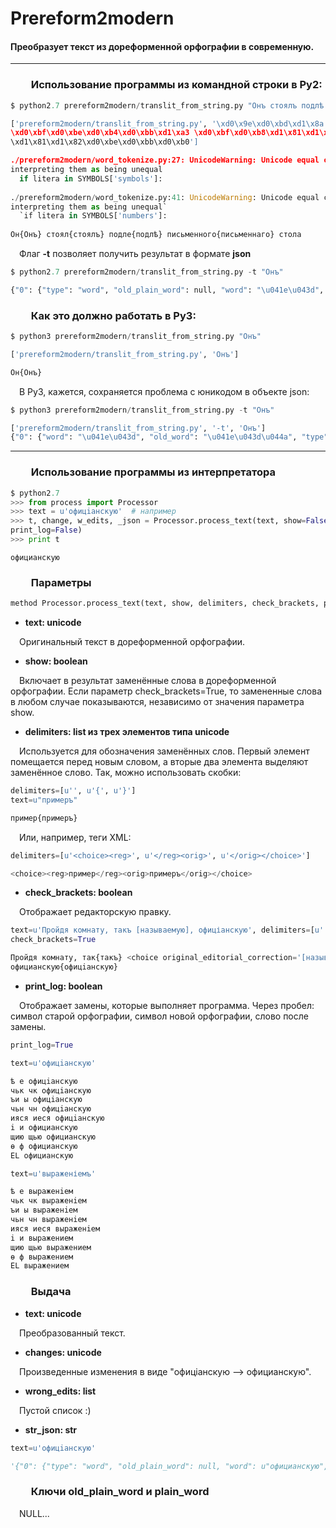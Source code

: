 # Prereform2modern
#### Преобразует текст из дореформенной орфографии в современную.  
---
### &emsp;&emsp;Использование программы из командной строки в Py2:

```python
$ python2.7 prereform2modern/translit_from_string.py "Онъ стоялъ подлѣ письменнаго стола"
```

```python
['prereform2modern/translit_from_string.py', '\xd0\x9e\xd0\xbd\xd1\x8a \xd1\x81\xd1\x82\xd0\xbe\xd1\x8f\xd0\xbb\xd1\x8a 
\xd0\xbf\xd0\xbe\xd0\xb4\xd0\xbb\xd1\xa3 \xd0\xbf\xd0\xb8\xd1\x81\xd1\x8c\xd0\xbc\xd0\xb5\xd0\xbd\xd0\xbd\xd0\xb0\xd0\xb3\xd0\xbe 
\xd1\x81\xd1\x82\xd0\xbe\xd0\xbb\xd0\xb0']

./prereform2modern/word_tokenize.py:27: UnicodeWarning: Unicode equal comparison failed to convert both arguments to Unicode - 
interpreting them as being unequal
  if litera in SYMBOLS['symbols']:
  
./prereform2modern/word_tokenize.py:41: UnicodeWarning: Unicode equal comparison failed to convert both arguments to Unicode - 
interpreting them as being unequal`
  `if litera in SYMBOLS['numbers']:
  
Он{Онъ} стоял{стоялъ} подле{подлѣ} письменного{письменнаго} стола
```

&emsp;Флаг __-t__ позволяет получить результат в формате __json__
```python
$ python2.7 prereform2modern/translit_from_string.py -t "Онъ"
```

```python
{"0": {"type": "word", "old_plain_word": null, "word": "\u041e\u043d", "old_word": "\u041e\u043d\u044a", "plain_word": null}}
```

### &emsp;&emsp;Как это должно работать в Py3:
```python
$ python3 prereform2modern/translit_from_string.py "Онъ"
```

```python
['prereform2modern/translit_from_string.py', 'Онъ']

Он{Онъ}
```

&emsp;В Py3, кажется, сохраняется проблема с юникодом в объекте json:
```python
$ python3 prereform2modern/translit_from_string.py -t "Онъ"
```

```python
['prereform2modern/translit_from_string.py', '-t', 'Онъ']
{"0": {"word": "\u041e\u043d", "old_word": "\u041e\u043d\u044a", "type": "word", "plain_word": null, "old_plain_word": null}}
```

---
### &emsp;&emsp;Использование программы из интерпретатора


```python
$ python2.7
>>> from process import Processor
>>> text = u'офицiанскую'  # например
>>> t, change, w_edits, _json = Processor.process_text(text, show=False, delimiters=[u'', u'{', u'}'], check_brackets=False, 
print_log=False)
>>> print t
```
```
официанскую
```

### &emsp;&emsp;Параметры
```python
method Processor.process_text(text, show, delimiters, check_brackets, print_log=True)
```
* __text: unicode__

&emsp;Оригинальный текст в дореформенной орфографии.

* __show: boolean__

&emsp;Включает в результат заменённые слова в дореформенной орфографии. Если параметр check_brackets=True, то замененные слова в любом случае показываются, независимо от значения параметра show.

* __delimiters: list из трех элементов типа unicode__

&emsp;Используется для обозначения заменённых слов. Первый элемент помещается перед новым словом, а вторые два элемента выделяют заменённое слово. Так, можно использовать скобки:
```python
delimiters=[u'', u'{', u'}']
text=u"примеръ"
```
```python
пример{примеръ}
```

&emsp;Или, например, теги XML:
```python
delimiters=[u'<choice><reg>', u'</reg><orig>', u'</orig></choice>']
```
```python
<choice><reg>пример</reg><orig>примеръ</orig></choice>
```

* __check_brackets: boolean__

&emsp;Отображает редакторскую правку.
```python
text=u'Пройдя комнату, такъ [называемую], офиціанскую', delimiters=[u'', u'{', u'}']
check_brackets=True
```
```python
Пройдя комнату, так{такъ} <choice original_editorial_correction='[называемую]'><sic></sic><corr>называемую</corr></choice>, 
официанскую{офицiанскую}
```

* __print_log: boolean__

&emsp;Отображает замены, которые выполняет программа. Через пробел: символ старой орфографии, символ новой орфографии, слово после замены.
```python
print_log=True
```
```python
text=u'офицiанскую'
```
```python
ѣ е офицiанскую
чьк чк офицiанскую
ъи ы офицiанскую
чьн чн офицiанскую
ияся иеся офицiанскую
i и официанскую
щию щью официанскую
ѳ ф официанскую
EL официанскую
````

```python
text=u'выраженіемъ'
```

```python
ѣ е выраженiем
чьк чк выраженiем
ъи ы выраженiем
чьн чн выраженiем
ияся иеся выраженiем
i и выражением
щию щью выражением
ѳ ф выражением
EL выражением
```

### &emsp;&emsp;Выдача
* __text: unicode__

&emsp;Преобразованный текст.

* __changes: unicode__

&emsp;Произведенные изменения в виде "офицiанскую --> официанскую".

* __wrong_edits: list__

&emsp;Пустой список :)

* __str_json: str__
```python
text=u'офицiанскую'
```
```python
'{"0": {"type": "word", "old_plain_word": null, "word": u"официанскую", "old_word": u"офицiанскую", "plain_word": null}}'
```

### &emsp;&emsp;Ключи old_plain_word и plain_word
&emsp;NULL...
